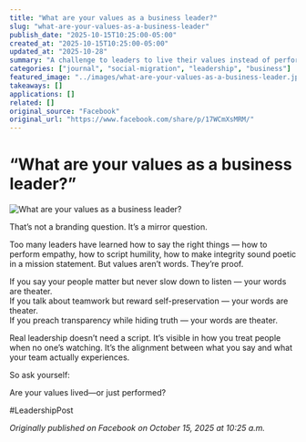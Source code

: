 ```yaml
---
title: "What are your values as a business leader?"
slug: "what-are-your-values-as-a-business-leader"
publish_date: "2025-10-15T10:25:00-05:00"
created_at: "2025-10-15T10:25:00-05:00"
updated_at: "2025-10-28"
summary: "A challenge to leaders to live their values instead of performing them—reminding that real integrity is proven through behavior, not branding."
categories: ["journal", "social-migration", "leadership", "business"]
featured_image: "../images/what-are-your-values-as-a-business-leader.jpg"
takeaways: []
applications: []
related: []
original_source: "Facebook"
original_url: "https://www.facebook.com/share/p/17WCmXsMRM/"
---
```


# “What are your values as a business leader?”

![What are your values as a business leader?](../images/what-are-your-values-as-a-business-leader.jpg)

That’s not a branding question. It’s a mirror question.  

Too many leaders have learned how to say the right things — how to perform empathy, how to script humility, how to make integrity sound poetic in a mission statement. But values aren’t words. They’re proof.  

If you say your people matter but never slow down to listen — your words are theater.  
If you talk about teamwork but reward self-preservation — your words are theater.  
If you preach transparency while hiding truth — your words are theater.  

Real leadership doesn’t need a script. It’s visible in how you treat people when no one’s watching. It’s the alignment between what you say and what your team actually experiences.  

So ask yourself:  

Are your values lived—or just performed?  

#LeadershipPost  

*Originally published on Facebook on October 15, 2025 at 10:25 a.m.*

